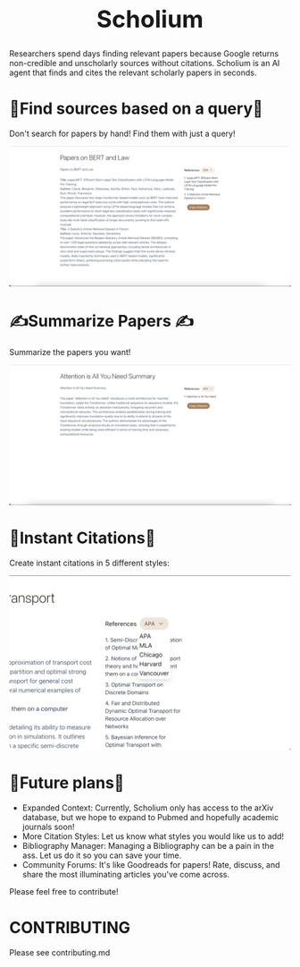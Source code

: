 <h1 align="center" style="font-size: 3em;">
  <strong>Scholium</strong>
</h1>

Researchers spend days finding relevant papers because Google returns non-credible and unscholarly sources without citations. Scholium is an AI agent that finds and cites the relevant scholarly papers in seconds.

# 🔎Find sources based on a query🔎
Don't search for papers by hand! Find them with just a query!

<img alt="BERTandLaw Sources" src="https://github.com/QDScholium/ScholiumAssets/blob/main/Images/Screenshots/BertandLaw.png" width="auto" height="auto"></img>

# ✍️Summarize Papers ✍️
Summarize the papers you want!

<img alt="BERTandLaw Sources" src="https://github.com/QDScholium/ScholiumAssets/blob/main/Images/Screenshots/Attention.png" width="auto" height="auto"></img>

# 📄Instant Citations📄
Create instant citations in 5 different styles:

<img alt="BERTandLaw Sources" src="https://github.com/QDScholium/ScholiumAssets/blob/main/Images/Screenshots/References.png" width="auto" height="auto"></img>

# 🔮Future plans🔮
- Expanded Context: Currently, Scholium only has access to the arXiv database, but we hope to expand to Pubmed and hopefully academic journals soon!
- More Citation Styles: Let us know what styles you would like us to add!
- Bibliography Manager: Managing a Bibliography can be a pain in the ass. Let us do it so you can save your time. 
- Community Forums: It's like Goodreads for papers! Rate, discuss, and share the most illuminating articles you've come across.

Please feel free to contribute!




# CONTRIBUTING 
Please see contributing.md
